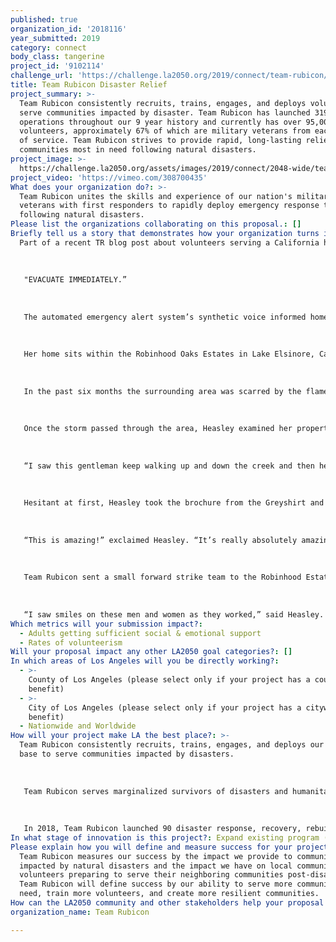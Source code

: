 ```yaml
---
published: true
organization_id: '2018116'
year_submitted: 2019
category: connect
body_class: tangerine
project_id: '9102114'
challenge_url: 'https://challenge.la2050.org/2019/connect/team-rubicon/'
title: Team Rubicon Disaster Relief
project_summary: >-
  Team Rubicon consistently recruits, trains, engages, and deploys volunteers to
  serve communities impacted by disaster. Team Rubicon has launched 319
  operations throughout our 9 year history and currently has over 95,000
  volunteers, approximately 67% of which are military veterans from each branch
  of service. Team Rubicon strives to provide rapid, long-lasting relief to
  communities most in need following natural disasters.
project_image: >-
  https://challenge.la2050.org/assets/images/2019/connect/2048-wide/team-rubicon.jpg
project_video: 'https://vimeo.com/308700435'
What does your organization do?: >-
  Team Rubicon unites the skills and experience of our nation's military
  veterans with first responders to rapidly deploy emergency response teams
  following natural disasters.
Please list the organizations collaborating on this proposal.: []
Briefly tell us a story that demonstrates how your organization turns inspiration into impact.: |-
  Part of a recent TR blog post about volunteers serving a California homeowner:
   
   
   
   "EVACUATE IMMEDIATELY.”
   
   
   
   The automated emergency alert system’s synthetic voice informed homeowner Joan Heasley to find shelter elsewhere until the heavy storm had passed. […]
   
   
   
   Her home sits within the Robinhood Oaks Estates in Lake Elsinore, California, where, as of late, different disasters have threatened her quaint neighborhood.
   
   
   
   In the past six months the surrounding area was scarred by the flames of the Holy Jim Fire, followed by flash floods that ravaged the charred landscape, and then a heavy storm that triggered a torrent of mud and debris. While many may have packed their precious belongings and left for higher ground, Heasley opted to stay in her home. […]
   
   
   
   Once the storm passed through the area, Heasley examined her property and noticed that two drainage pipes nearby were completely dammed with muck. The pipes divert the creek from flowing into the streets and into homes; leaving it clogged would lead to potential hazards from the next rainstorms, causing severe damage to the Robinhood Estates neighborhood. […]
   
   
   
   “I saw this gentleman keep walking up and down the creek and then he saw me,” she recalls. “I heard him say, ‘we are going to come and help you!'”
   
   
   
   Hesitant at first, Heasley took the brochure from the Greyshirt and saw the name Team Rubicon on it.
   
   
   
   “This is amazing!” exclaimed Heasley. “It’s really absolutely amazing because up until now I tried my hardest I could [to clean up] and spent thousands of dollars that I couldn’t afford.”
   
   
   
   Team Rubicon sent a small forward strike team to the Robinhood Estate neighborhood ahead of the Operation Wind Rider start date. Their purpose was to make ready the area for the soon arriving heavy equipment and to clear out the two drainage pipes. Heasley watched as the 11 Greyshirts with shovels and sleds manually moved dirt and rock out of the two 32-foot-long drainage pipes.
   
   
   
   “I saw smiles on these men and women as they worked,” said Heasley. “I’m just totally amazed! It makes me feel that deep in [Team Rubicon] that there is a good core of values.”
Which metrics will your submission impact?:
  - Adults getting sufficient social & emotional support
  - Rates of volunteerism
Will your proposal impact any other LA2050 goal categories?: []
In which areas of Los Angeles will you be directly working?:
  - >-
    County of Los Angeles (please select only if your project has a countywide
    benefit)
  - >-
    City of Los Angeles (please select only if your project has a citywide
    benefit)
  - Nationwide and Worldwide
How will your project make LA the best place?: >-
  Team Rubicon consistently recruits, trains, engages, and deploys our volunteer
  base to serve communities impacted by disasters. 
   
   
   
   Team Rubicon serves marginalized survivors of disasters and humanitarian crises. This primarily consists of households living in low-income or distressed communities. In many cases, these communities lack the tax-base to provide professional, community-based disaster services, or whose needs are overshadowed by large metropolitan areas that were impacted by the same disaster. These households are disproportionately impacted by disasters, lack the personal or community-based resources to fend for themselves, and cannot agitate for government support as effectively as their affluent neighbors. Simultaneously, through offering the opportunity for continued service, Team Rubicon provides our veteran volunteers the chance to rediscover their sense of purpose, identity, and community, aiding a healthy transition back to civilian life. 
   
   
   
   In 2018, Team Rubicon launched 90 disaster response, recovery, rebuild, and mitigation operations. This year, Team Rubicon strives to launch 120 operations, most of which will be in response to smaller disasters that don't receive as much media attention yet devastate communities.
In what stage of innovation is this project?: Expand existing program (expanding and continuing ongoing successful projects)
Please explain how you will define and measure success for your project.: >-
  Team Rubicon measures our success by the impact we provide to communities
  impacted by natural disasters and the impact we have on local communities and
  volunteers preparing to serve their neighboring communities post-disaster.
  Team Rubicon will define success by our ability to serve more communities in
  need, train more volunteers, and create more resilient communities.
How can the LA2050 community and other stakeholders help your proposal succeed?: []
organization_name: Team Rubicon

---
```

